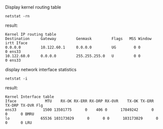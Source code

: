 Display kernel routing table
```
netstat -rn
```
result:
```
Kernel IP routing table
Destination     Gateway         Genmask         Flags   MSS Window  irtt Iface
0.0.0.0         10.122.60.1     0.0.0.0         UG        0 0          0 ens33
10.122.60.0     0.0.0.0         255.255.255.0   U         0 0          0 ens33
```

display network interface statistics
```
netstat -i
```
result:
```
Kernel Interface table
Iface             MTU    RX-OK RX-ERR RX-DRP RX-OVR    TX-OK TX-ERR TX-DRP TX-OVR Flg
ens33            1500 13501775      0    406 0      17849242      0      0      0 BMRU
lo              65536 103173029      0      0 0      103173029      0      0      0 LRU
```
